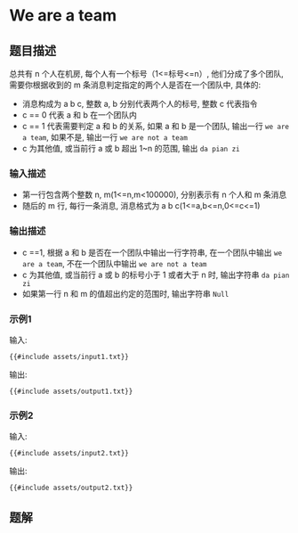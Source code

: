 # We are a team

## 题目描述

总共有 n 个人在机房, 每个人有一个标号（1<=标号<=n）, 他们分成了多个团队, 需要你根据收到的 m 条消息判定指定的两个人是否在一个团队中,
具体的:

- 消息构成为 a b c, 整数 a, b 分别代表两个人的标号, 整数 c 代表指令
- c == 0 代表 a 和 b 在一个团队内
- c == 1 代表需要判定 a 和 b 的关系, 如果 a 和 b 是一个团队, 输出一行 `we are a team`, 如果不是, 输出一行
  `we are not a team`
- c 为其他值, 或当前行 a 或 b 超出 1~n 的范围, 输出 `da pian zi`

### 输入描述

- 第一行包含两个整数 n, m(1<=n,m<100000), 分别表示有 n 个人和 m 条消息
- 随后的 m 行, 每行一条消息, 消息格式为 a b c(1<=a,b<=n,0<=c<=1)

### 输出描述

- c ==1, 根据 a 和 b 是否在一个团队中输出一行字符串, 在一个团队中输出 `we are a team`, 不在一个团队中输出
  `we are not a team`
- c 为其他值, 或当前行 a 或 b 的标号小于 1 或者大于 n 时, 输出字符串 `da pian zi`
- 如果第一行 n 和 m 的值超出约定的范围时, 输出字符串 `Null`

### 示例1

输入:

```text
{{#include assets/input1.txt}}
```

输出:

```text
{{#include assets/output1.txt}}
```

### 示例2

输入:

```text
{{#include assets/input2.txt}}
```

输出:

```text
{{#include assets/output2.txt}}
```

## 题解